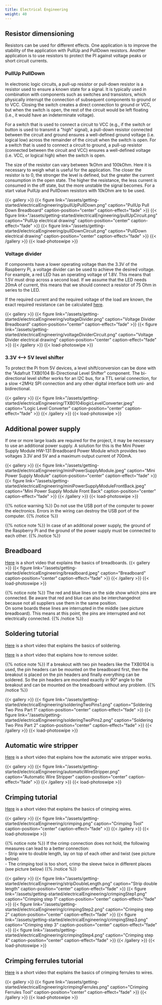 ```yaml
---
title: Electrical Engineering
weight: 40
---
```


## Resistor dimensioning

Resistors can be used for different effects. One application is to improve the stability of the application with PullUp and PullDown resistors. Another application is to use resistors to protect the PI against voltage peaks or short circuit currents.


### PullUp PullDown
In electronic logic circuits, a pull-up resistor or pull-down resistor is a resistor used to ensure a known state for a signal. It is typically used in combination with components
such as switches and transistors, which physically interrupt the connection of subsequent components to ground or to VCC. Closing the switch creates a direct connection to ground or VCC,
but when the switch is open, the rest of the circuit would be left floating (i.e., it would have an indeterminate voltage).

For a switch that is used to connect a circuit to VCC (e.g., if the switch or button is used to transmit a "high" signal), a pull-down resistor connected between the circuit and ground 
ensures a well-defined ground voltage (i.e. logical low) across the remainder of the circuit when the switch is open. For a switch that is used to connect a circuit to ground, a pull-up 
resistor (connected between the circuit and VCC) ensures a well-defined voltage (i.e. VCC, or logical high) when the switch is open. 

The size of the resistor can vary between 1kOhm and 100kOhm. Here it is necessary to weigh what is useful for the application. The closer the resistor is to 0, the stronger the level is defined, but the greater the current 
consumption in the open state. The higher the resistance, the less current is consumed in the off state, but the more unstable the signal becomes. For a start value PullUp and PullDown resistors with 10kOhm are to be used.

{{< gallery >}}
{{< figure link="/assets/getting-started/electricalEngineering/pullUpPullDown.png" caption="PullUp Pull Down Breadboard" caption-position="center" caption-effect="fade" >}}
{{< figure link="/assets/getting-started/electricalEngineering/pullUpCircuit.png" caption="PullUp electrical drawing" caption-position="center" caption-effect="fade" >}}
{{< figure link="/assets/getting-started/electricalEngineering/pullDownCircuit.png" caption="PullDown electrical drawing" caption-position="center" caption-effect="fade" >}}
{{< /gallery >}}
{{< load-photoswipe >}}


### Voltage divider
If components have a lower operating voltage than the 3.3V of the Raspberry Pi, a voltage divider can be used to achieve the desired voltage.
For example, a red LED has an operating voltage of 1.8V. This means that 1.5V must drop across a second load. If we assume that the LED needs 20mA of current, this means that we should connect a resistor of 75 Ohm in series to the LED.

If the required current and the required voltage of the load are known, the exact required resistance can be calculated [here](https://ledcalculator.net/). 

{{< gallery >}}
{{< figure link="/assets/getting-started/electricalEngineering/voltageDivider.png" caption="Voltage Divider Breadboard" caption-position="center" caption-effect="fade" >}}
{{< figure link="/assets/getting-started/electricalEngineering/voltageDividerCircuit.png" caption="Voltage Divider electrical drawing" caption-position="center" caption-effect="fade" >}}
{{< /gallery >}}
{{< load-photoswipe >}}

### 3.3V <--> 5V level shifter
To protect the Pi from 5V devices, a level shift/conversion can be done with the "Adafruit TXB0104 Bi-Directional Level Shifter" component. The bi-directional level shifter works for an I2C bus, 
for a TTL serial connection, for a slow <2MHz SPI connection and any other digital interface both uni- and bidirectional. 

{{< gallery >}}
{{< figure link="/assets/getting-started/electricalEngineering/TXB0104logicLevelConverter.jpeg" caption="Logic Level Converter" caption-position="center" caption-effect="fade" >}}
{{< /gallery >}}
{{< load-photoswipe >}}


## Additional power supply
If one or more large loads are required for the project, it may be necessary to use an additional power supply. A solution for this is the Mini Power Supply Module 
HW-131 Breadboard Power Module which provides two voltages 3.3V and 5V and a maximum output current of 700mA.

{{< gallery >}}
{{< figure link="/assets/getting-started/electricalEngineering/miniPowerSupplyModule.jpeg" caption="Mini Power Supply Module" caption-position="center" caption-effect="fade" >}}
{{< figure link="/assets/getting-started/electricalEngineering/miniPowerSupplyModuleFrontBack.jpeg" caption="Mini Power Supply Module Front Back" caption-position="center" caption-effect="fade" >}}
{{< /gallery >}}
{{< load-photoswipe >}}

{{% notice warning %}}
Do not use the USB port of the computer to power the electronics. Errors in the wiring can destroy the USB port of the computer.
{{% /notice %}}

{{% notice note %}}
In case of an additional power supply, the ground of the Raspberry Pi and the ground of the power supply must be connected to each other.
{{% /notice %}}

## Breadboard
[Here](https://www.youtube.com/watch?v=6WReFkfrUIk) is a short video that explains the basics of breadboards. 
{{< gallery >}}
{{< figure link="/assets/getting-started/electricalEngineering/breadboard.jpeg" caption="Breadboard" caption-position="center" caption-effect="fade" >}}
{{< /gallery >}}
{{< load-photoswipe >}}

{{% notice note %}}
The red and blue lines on the side show which pins are connected. Be aware that red and blue can also be interchangednot because not all suppliers use them in the same position.<br>
On some boards these lines are interrupted in the middle (see picture breadboard). 
This means at this point, the pins are interrupted and not electrically connected.
{{% /notice %}}

## Soldering tutorial
[Here](https://www.youtube.com/watch?v=Qps9woUGkvI) is a short video that explains the basics of soldering. 

[Here](https://www.youtube.com/watch?v=bG7yW9FigJA) is a short video that explains how to remove solder. 

{{% notice note %}}
If a breakout with two pin headers like the TXB0104 is used, the pin headers can be mounted on the breadboard first, then the breakout is placed on the pin headers and finally 
everything can be soldered. So the pin headers are mounted exactly in 90° angle to the breakout and can be mounted on the breadboard without any problem.
{{% /notice %}}

{{< gallery >}}
{{< figure link="/assets/getting-started/electricalEngineering/solderingTwoPins1.png" caption="Soldering Two Pins Part 1" caption-position="center" caption-effect="fade" >}}
{{< figure link="/assets/getting-started/electricalEngineering/solderingTwoPins2.png" caption="Soldering Two Pins Part 2" caption-position="center" caption-effect="fade" >}}
{{< /gallery >}}
{{< load-photoswipe >}}

## Automatic wire stripper
[Here](https://www.youtube.com/watch?v=dvFS_ZEzwKg) is a short video that explains how the automatic wire stripper works.

{{< gallery >}}
{{< figure link="/assets/getting-started/electricalEngineering/automaticWireStripper.png" caption="Automatic Wire Stripper" caption-position="center" caption-effect="fade" >}}
{{< /gallery >}}
{{< load-photoswipe >}}

## Crimping tutorial
[Here](https://www.youtube.com/watch?v=WFvEeWHDt1E) is a short video that explains the basics of crimping wires. 

{{< gallery >}}
{{< figure link="/assets/getting-started/electricalEngineering/crimping.png" caption="Crimping Tool" caption-position="center" caption-effect="fade" >}}
{{< /gallery >}}
{{< load-photoswipe >}}

{{% notice note %}}
If the crimp connection does not hold, the following measures can lead to a better connection:
<br> - Strip wire to double length, lay on top of each other and twist (see picture below)
<br> - The crimping tool is too short, crimp the sleeve twice in different places (see picture below)
{{% /notice %}}

{{< gallery >}}
{{< figure link="/assets/getting-started/electricalEngineering/stripDoubleLength.png" caption="Strip double length" caption-position="center" caption-effect="fade" >}}
{{< figure link="/assets/getting-started/electricalEngineering/crimpingStep1.png" caption="Crimping step 1" caption-position="center" caption-effect="fade" >}}
{{< figure link="/assets/getting-started/electricalEngineering/crimpingStep2.png" caption="Crimping step 2" caption-position="center" caption-effect="fade" >}}
{{< figure link="/assets/getting-started/electricalEngineering/crimpingStep3.png" caption="Crimping step 3" caption-position="center" caption-effect="fade" >}}
{{< figure link="/assets/getting-started/electricalEngineering/crimpingStep4.png" caption="Crimping step 4" caption-position="center" caption-effect="fade" >}}
{{< /gallery >}}
{{< load-photoswipe >}}

## Crimping ferrules tutorial
[Here](https://www.youtube.com/watch?v=bJk0mzaATI4) is a short video that explains the basics of crimping ferrules to wires. 

{{< gallery >}}
{{< figure link="/assets/getting-started/electricalEngineering/crimpingFerrules.png" caption="Crimping Ferrules Tool" caption-position="center" caption-effect="fade" >}}
{{< /gallery >}}
{{< load-photoswipe >}}


